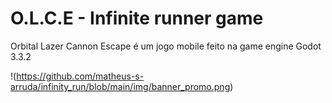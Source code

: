 # O.L.C.E - Infinite runner game
 Orbital Lazer Cannon Escape é um jogo mobile feito na game engine Godot 3.3.2

!(https://github.com/matheus-s-arruda/infinity_run/blob/main/img/banner_promo.png)
